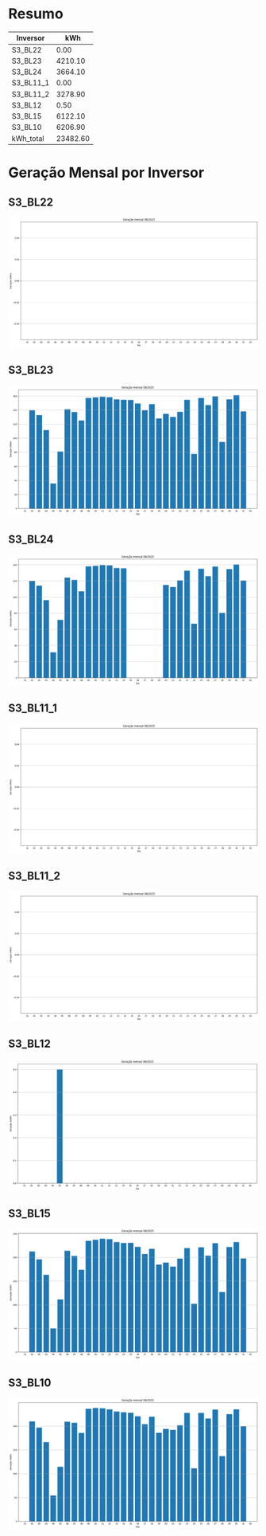 # Resumo
| Inversor | kWh    |
| -------- | ------ |
| S3_BL22       | 0.00 |
| S3_BL23       | 4210.10 |
| S3_BL24       | 3664.10 |
| S3_BL11_1       | 0.00 |
| S3_BL11_2       | 3278.90 |
| S3_BL12       | 0.50 |
| S3_BL15       | 6122.10 |
| S3_BL10       | 6206.90 |
| kWh_total       | 23482.60 |
# Geração Mensal por Inversor
## S3_BL22
![My Image](plots/S3_BL22.png)
## S3_BL23
![My Image](plots/S3_BL23.png)
## S3_BL24
![My Image](plots/S3_BL24.png)
## S3_BL11_1
![My Image](plots/S3_BL11_1.png)
## S3_BL11_2
![My Image](plots/S3_BL11_2.png)
## S3_BL12
![My Image](plots/S3_BL12.png)
## S3_BL15
![My Image](plots/S3_BL15.png)
## S3_BL10
![My Image](plots/S3_BL10.png)
